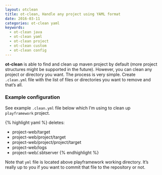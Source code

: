 ```yaml
---
layout: otclean
title: ot-clean, Handle any project using YAML format
date: 2016-03-11
categories: ot-clean yaml
keywords:
  - ot-clean java
  - ot-clean yaml
  - ot-clean project
  - ot-clean custom
  - ot-clean config
---
```


**ot-clean** is able to find and clean up maven project by default (more project
structures might be supported in the future). However, you can clean any project
or directory you want. The process is very simple. Create `.clean.yml` file with
the list of files or directories you want to remove and that’s all.

### Example configuration

See example `.clean.yml` file below which I’m using to clean up `playframework` project.

{% highlight yaml %}
deletes:
 - project-web/target
 - project-web/project/target
 - project-web/project/project/target
 - project-web/logs
 - project-web/.sbtserver
{% endhighlight %}

Note that `yml` file is located above playframework working directory. It’s really up to you if you want to commit that file to the repository or not.